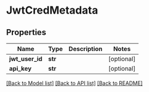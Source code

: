# JwtCredMetadata

## Properties
Name | Type | Description | Notes
------------ | ------------- | ------------- | -------------
**jwt_user_id** | **str** |  | [optional] 
**api_key** | **str** |  | [optional] 

[[Back to Model list]](../README.md#documentation-for-models) [[Back to API list]](../README.md#documentation-for-api-endpoints) [[Back to README]](../README.md)

